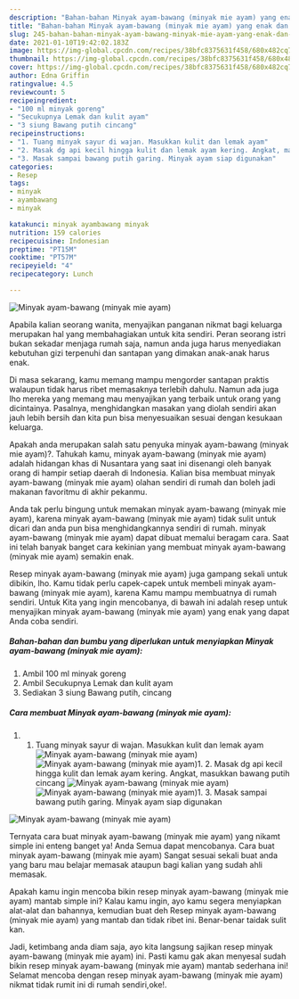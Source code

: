 ```yaml
---
description: "Bahan-bahan Minyak ayam-bawang (minyak mie ayam) yang enak dan Mudah Dibuat"
title: "Bahan-bahan Minyak ayam-bawang (minyak mie ayam) yang enak dan Mudah Dibuat"
slug: 245-bahan-bahan-minyak-ayam-bawang-minyak-mie-ayam-yang-enak-dan-mudah-dibuat
date: 2021-01-10T19:42:02.183Z
image: https://img-global.cpcdn.com/recipes/38bfc8375631f458/680x482cq70/minyak-ayam-bawang-minyak-mie-ayam-foto-resep-utama.jpg
thumbnail: https://img-global.cpcdn.com/recipes/38bfc8375631f458/680x482cq70/minyak-ayam-bawang-minyak-mie-ayam-foto-resep-utama.jpg
cover: https://img-global.cpcdn.com/recipes/38bfc8375631f458/680x482cq70/minyak-ayam-bawang-minyak-mie-ayam-foto-resep-utama.jpg
author: Edna Griffin
ratingvalue: 4.5
reviewcount: 5
recipeingredient:
- "100 ml minyak goreng"
- "Secukupnya Lemak dan kulit ayam"
- "3 siung Bawang putih cincang"
recipeinstructions:
- "1. Tuang minyak sayur di wajan. Masukkan kulit dan lemak ayam"
- "2. Masak dg api kecil hingga kulit dan lemak ayam kering. Angkat, masukkan bawang putih cincang"
- "3. Masak sampai bawang putih garing. Minyak ayam siap digunakan"
categories:
- Resep
tags:
- minyak
- ayambawang
- minyak

katakunci: minyak ayambawang minyak 
nutrition: 159 calories
recipecuisine: Indonesian
preptime: "PT15M"
cooktime: "PT57M"
recipeyield: "4"
recipecategory: Lunch

---
```



![Minyak ayam-bawang (minyak mie ayam)](https://img-global.cpcdn.com/recipes/38bfc8375631f458/680x482cq70/minyak-ayam-bawang-minyak-mie-ayam-foto-resep-utama.jpg)

Apabila kalian seorang wanita, menyajikan panganan nikmat bagi keluarga merupakan hal yang membahagiakan untuk kita sendiri. Peran seorang istri bukan sekadar menjaga rumah saja, namun anda juga harus menyediakan kebutuhan gizi terpenuhi dan santapan yang dimakan anak-anak harus enak.

Di masa  sekarang, kamu memang mampu mengorder santapan praktis walaupun tidak harus ribet memasaknya terlebih dahulu. Namun ada juga lho mereka yang memang mau menyajikan yang terbaik untuk orang yang dicintainya. Pasalnya, menghidangkan masakan yang diolah sendiri akan jauh lebih bersih dan kita pun bisa menyesuaikan sesuai dengan kesukaan keluarga. 



Apakah anda merupakan salah satu penyuka minyak ayam-bawang (minyak mie ayam)?. Tahukah kamu, minyak ayam-bawang (minyak mie ayam) adalah hidangan khas di Nusantara yang saat ini disenangi oleh banyak orang di hampir setiap daerah di Indonesia. Kalian bisa membuat minyak ayam-bawang (minyak mie ayam) olahan sendiri di rumah dan boleh jadi makanan favoritmu di akhir pekanmu.

Anda tak perlu bingung untuk memakan minyak ayam-bawang (minyak mie ayam), karena minyak ayam-bawang (minyak mie ayam) tidak sulit untuk dicari dan anda pun bisa menghidangkannya sendiri di rumah. minyak ayam-bawang (minyak mie ayam) dapat dibuat memalui beragam cara. Saat ini telah banyak banget cara kekinian yang membuat minyak ayam-bawang (minyak mie ayam) semakin enak.

Resep minyak ayam-bawang (minyak mie ayam) juga gampang sekali untuk dibikin, lho. Kamu tidak perlu capek-capek untuk membeli minyak ayam-bawang (minyak mie ayam), karena Kamu mampu membuatnya di rumah sendiri. Untuk Kita yang ingin mencobanya, di bawah ini adalah resep untuk menyajikan minyak ayam-bawang (minyak mie ayam) yang enak yang dapat Anda coba sendiri.

<!--inarticleads1-->

##### Bahan-bahan dan bumbu yang diperlukan untuk menyiapkan Minyak ayam-bawang (minyak mie ayam):

1. Ambil 100 ml minyak goreng
1. Ambil Secukupnya Lemak dan kulit ayam
1. Sediakan 3 siung Bawang putih, cincang




<!--inarticleads2-->

##### Cara membuat Minyak ayam-bawang (minyak mie ayam):

1. 1. Tuang minyak sayur di wajan. Masukkan kulit dan lemak ayam
<img src="https://img-global.cpcdn.com/steps/96a6d3114bde57aa/160x128cq70/minyak-ayam-bawang-minyak-mie-ayam-langkah-memasak-1-foto.jpg" alt="Minyak ayam-bawang (minyak mie ayam)"><img src="https://img-global.cpcdn.com/steps/2b1686c3a3b2bb62/160x128cq70/minyak-ayam-bawang-minyak-mie-ayam-langkah-memasak-1-foto.jpg" alt="Minyak ayam-bawang (minyak mie ayam)">1. 2. Masak dg api kecil hingga kulit dan lemak ayam kering. Angkat, masukkan bawang putih cincang
<img src="https://img-global.cpcdn.com/steps/ffe62062be87959a/160x128cq70/minyak-ayam-bawang-minyak-mie-ayam-langkah-memasak-2-foto.jpg" alt="Minyak ayam-bawang (minyak mie ayam)"><img src="https://img-global.cpcdn.com/steps/b08a0126241abac5/160x128cq70/minyak-ayam-bawang-minyak-mie-ayam-langkah-memasak-2-foto.jpg" alt="Minyak ayam-bawang (minyak mie ayam)">1. 3. Masak sampai bawang putih garing. Minyak ayam siap digunakan
<img src="https://img-global.cpcdn.com/steps/38f0b15ec1876849/160x128cq70/minyak-ayam-bawang-minyak-mie-ayam-langkah-memasak-3-foto.jpg" alt="Minyak ayam-bawang (minyak mie ayam)">



Ternyata cara buat minyak ayam-bawang (minyak mie ayam) yang nikamt simple ini enteng banget ya! Anda Semua dapat mencobanya. Cara buat minyak ayam-bawang (minyak mie ayam) Sangat sesuai sekali buat anda yang baru mau belajar memasak ataupun bagi kalian yang sudah ahli memasak.

Apakah kamu ingin mencoba bikin resep minyak ayam-bawang (minyak mie ayam) mantab simple ini? Kalau kamu ingin, ayo kamu segera menyiapkan alat-alat dan bahannya, kemudian buat deh Resep minyak ayam-bawang (minyak mie ayam) yang mantab dan tidak ribet ini. Benar-benar taidak sulit kan. 

Jadi, ketimbang anda diam saja, ayo kita langsung sajikan resep minyak ayam-bawang (minyak mie ayam) ini. Pasti kamu gak akan menyesal sudah bikin resep minyak ayam-bawang (minyak mie ayam) mantab sederhana ini! Selamat mencoba dengan resep minyak ayam-bawang (minyak mie ayam) nikmat tidak rumit ini di rumah sendiri,oke!.

